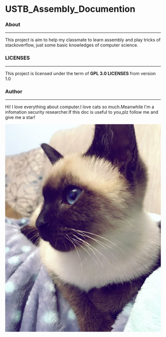 # USTB_Assembly_Documention

### About  

---

This project is aim to help my classmate to learn assembly and play tricks of stackoverflow, just some basic knowledges of computer science.  

### LICENSES

---

This project is licensed under the term of **GPL 3.0 LICENSES** from version 1.0

### Author 

---

Hi! I love everything about computer.I love cats so much.Meanwhile I'm a infomation security researcher.If this doc is useful to you,plz follow me and give me a star!

![avatar](./pic/cat.jpg)
